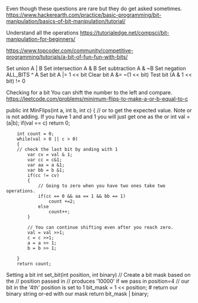 Even though these questions are rare but they do get asked sometimes.
https://www.hackerearth.com/practice/basic-programming/bit-manipulation/basics-of-bit-manipulation/tutorial/

Understand all the operations 
https://tutorialedge.net/compsci/bit-manipulation-for-beginners/

https://www.topcoder.com/community/competitive-programming/tutorials/a-bit-of-fun-fun-with-bits/

Set union
A | B
Set intersection
A & B
Set subtraction
A & ~B
Set negation
ALL_BITS ^ A
Set bit
A |= 1 << bit
Clear bit
A &= ~(1 << bit)
Test bit
(A & 1 << bit) != 0

Checking for a bit
  You can shift the number to the left and compare.
https://leetcode.com/problems/minimum-flips-to-make-a-or-b-equal-to-c

public int MinFlips(int a, int b, int c) {
        // or to get the expected value. Note or is not adding. If you have 1 and and 1 you will just get one as the or
        int val = (a|b);
        if(val == c)
            return 0;
        
        int count = 0;
        while(val > 0 || c > 0)
        {
        // check the last bit by anding with 1
            var cv = val & 1;
            var cc = c&1; 
            var aa = a &1;
            var bb = b &1;
            if(cc != cv)
            {
                // Going to zero when you have two ones take two operations.
                if(cc == 0 && aa == 1 && bb == 1)
                    count +=2;
                else
                    count++;
            }
                
            // You can continue shifting even after you reach zero.
            val = val >>1;
            c = c >>1;
            a = a >> 1;
            b = b >> 1;
            
        }
        return count;
Setting a bit
int set_bit(int position, int binary)
    // Create a bit mask based on the
    // position passed in
    // produces '10000' if we pass in position=4
    // our bit in the '4th' position is set to 1
    bit_mask = 1 << position;
    # return our binary string or-ed with our mask
    return bit_mask | binary;
    
    

